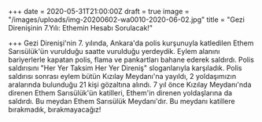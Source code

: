 +++
date = 2020-05-31T21:00:00Z
draft = true
image = "/images/uploads/img-20200602-wa0010-2020-06-02.jpg"
title = "Gezi Direnişinin 7.Yılı: Ethemin Hesabı Sorulacak!"

+++
Gezi Direnişi'nin 7. yılında, Ankara'da polis kurşunuyla katledilen Ethem Sarısülük'ün vurulduğu saatte vurulduğu yerdeydik. Eylem alanını bariyerlerle kapatan polis, flama ve pankartları bahane ederek saldırdı. Polis saldırısını "Her Yer Taksim Her Yer Direniş" sloganlarıyla karşıladık. Polis saldırısı sonrası eylem bütün Kızılay Meydanı'na yayıldı, 2 yoldaşımızın aralarında bulunduğu 21 kişi gözaltına alındı. 7 yıl önce Kızılay Meydanı'nda direnen Ethem Sarısülük'ün katilleri, Ethem'in direnen yoldaşlarına da saldırdı. Bu meydan Ethem Sarısülük Meydanı'dır. Bu meydanı katillere bırakmadık, bırakmayacağız!